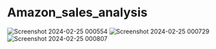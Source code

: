 # Amazon_sales_analysis
![Screenshot 2024-02-25 000554](https://github.com/PRAKASH-GORAI/Amazon_sales_analysis/assets/157971003/8440ab8b-f499-4166-8f33-b1eeea15150c)
![Screenshot 2024-02-25 000729](https://github.com/PRAKASH-GORAI/Amazon_sales_analysis/assets/157971003/e21b3c03-1d64-4883-bac8-a11df41f7e28)
![Screenshot 2024-02-25 000807](https://github.com/PRAKASH-GORAI/Amazon_sales_analysis/assets/157971003/b8f9ec4a-c7d7-4c25-81b4-572d659ec8b7)
